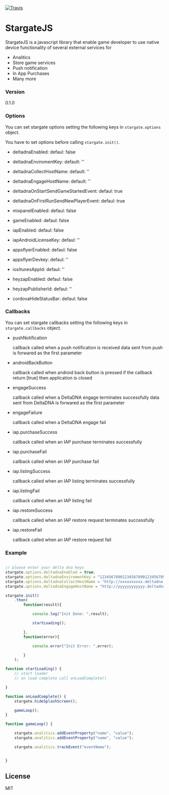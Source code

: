 [![Travis](http://img.shields.io/travis/BuongiornoMIP/StargateJsGames.svg?branch=master&style=flat)](https://travis-ci.org/BuongiornoMIP/StargateJsGames)


# StargateJS 

StargateJS is a javascript library that enable game developer to use native device functionality of several external services for

  - Analitics
  - Store game services
  - Push notification
  - In App Purchases
  - Many more



### Version

0.1.0


### Options

You can set stargate options setting the following keys in `stargate.options` object.

You have to set options before calling `stargate.init()`.


* deltadnaEnabled: defaul: false

* deltadnaEnviromentKey: default: ''

* deltadnaCollectHostName: default: ''

* deltadnaEngageHostName: default: ''

* deltadnaOnStartSendGameStartedEvent: defaul: true

* deltadnaOnFirstRunSendNewPlayerEvent: defaul: true

* mixpanelEnabled: defaul: false

* gameEnabled: defaul: false

* iapEnabled: defaul: false

* iapAndroidLicenseKey: defaul: ''

* appsflyerEnabled: defaul: false

* appsflyerDevkey: defaul: ''

* iosItunesAppId: defaul: ''

* heyzapEnabled: defaul: false

* heyzapPublisherId: defaul: ''

* cordovaHideStatusBar: defaul: false


### Callbacks

You can set stargate callbacks setting the following keys in `stargate.callbacks` object.

* pushNotification

   	callback called when a push notification is received
   	data sent from push is forwared as the first parameter

* androidBackButton

   	callback called when android back button is pressed
   	if the callback return [true] then application is closed

* engageSuccess

   	callback called when a DeltaDNA engage terminates successfully
   	data sent from DeltaDNA is forwared as the first parameter

* engageFailure

   	callback called when a DeltaDNA engage fail

* iap.purchaseSuccess

   	callback called when an IAP purchase terminates successfully

* iap.purchaseFail

   	callback called when an IAP purchase fail

* iap.listingSuccess

   	callback called when an IAP listing terminates successfully

* iap.listingFail

   	callback called when an IAP listing fail

* iap.restoreSuccess

   	callback called when an IAP restore request terminates successfully

* iap.restoreFail

   	callback called when an IAP restore request fail


### Example

```javascript

// please enter your delta dna keys
stargate.options.deltadnaEnabled = true;
stargate.options.deltadnaEnviromentKey = "123456789012345678901234567890";
stargate.options.deltadnaCollectHostName = "http://xxxxxxxxxx.deltadna.net/collect/api";
stargate.options.deltadnaEngageHostName = "http://yyyyyyyyyyyy.deltadna.net";

stargate.init()
	.then(
		function(result){

			console.log("Init Done: ",result);

			startLoading();

		},
		function(error){

			console.error("Init Error: ",error);

		}
	);

function startLoading() {
	// start loader 
	// on load complete call onLoadComplete()

}

function onLoadComplete() {
	stargate.hideSplashScreen();

	gameLoop();
}

function gameLoop() {

	stargate.analitics.addEventProperty("name", "value");
	stargate.analitics.addEventProperty("name", "value");

	stargate.analitics.trackEvent("eventName");


}

```


License
----

MIT
